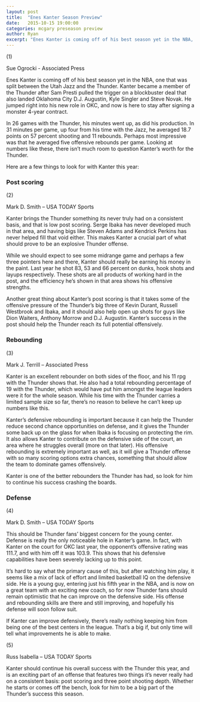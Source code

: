 ```yaml
---
layout: post
title:  "Enes Kanter Season Preview"
date:   2015-10-15 19:00:00
categories: mcgary preseason preview
author: Ryan
excerpt: "Enes Kanter is coming off of his best season yet in the NBA, one that was split between the Utah Jazz and the Thunder. Kanter became a member of the thunder after Sam Presti pulled the trigger on a blockbuster deal that also landed the Thunder D.J, Augustin, Kyle Singler and Steve Novak. He jumped right into his new role in Oklahoma City, and now is here to stay after signing a monster 4-year contract..."
---
```


(1)

<p class="tagline">Sue Ogrocki - Associated Press</p>

Enes Kanter is coming off of his best season yet in the NBA, one that was split between the Utah Jazz and the Thunder. Kanter became a member of the Thunder after Sam Presti pulled the trigger on a blockbuster deal that also landed Oklahoma City D.J. Augustin, Kyle Singler and Steve Novak. He jumped right into his new role in OKC, and now is here to stay after signing a monster 4-year contract.

In 26 games with the Thunder, his minutes went up, as did his production. In 31 minutes per game, up four from his time with the Jazz, he averaged 18.7 points on 57 percent shooting and 11 rebounds. Perhaps most impressive was that he averaged five offensive rebounds per game. Looking at numbers like these, there isn’t much room to question Kanter’s worth for the Thunder.

Here are a few things to look for with Kanter this year:

### Post scoring

(2)

<p class="tagline">Mark D. Smith – USA TODAY Sports</p>

Kanter brings the Thunder something its never truly had on a consistent basis, and that is low post scoring. Serge Ibaka has never developed much in that area, and having bigs like Steven Adams and Kendrick Perkins has never helped fill that void either. This makes Kanter a crucial part of what should prove to be an explosive Thunder offense.

While we should expect to see some midrange game and perhaps a few three pointers here and there, Kanter should really be earning his money in the paint. Last year he shot 83, 53 and 66 percent on dunks, hook shots and layups respectively. These shots are all products of working hard in the post, and the efficiency he’s shown in that area shows his offensive strengths.

Another great thing about Kanter’s post scoring is that it takes some of the offensive pressure of the Thunder’s big three of Kevin Durant, Russell Westbrook and Ibaka, and it should also help open up shots for guys like Dion Waiters, Anthony Morrow and D.J. Augustin. Kanter’s success in the post should help the Thunder reach its full potential offensively.

### Rebounding

(3)

<p class="tagline">Mark J. Terrill – Associated Press</p>

Kanter is an excellent rebounder on both sides of the floor, and his 11 rpg with the Thunder shows that. He also had a total rebounding percentage of 19 with the Thunder, which would have put him amongst the league leaders were it for the whole season. While his time with the Thunder carries a limited sample size so far, there’s no reason to believe he can’t keep up numbers like this.

Kanter’s defensive rebounding is important because it can help the Thunder reduce second chance opportunities on defense, and it gives the Thunder some back up on the glass for when Ibaka is focusing on protecting the rim. It also allows Kanter to contribute on the defensive side of the court, an area where he struggles overall (more on that later). His offensive rebounding is extremely important as well, as it will give a Thunder offense with so many scoring options extra chances, something that should allow the team to dominate games offensively. 

Kanter is one of the better rebounders the Thunder has had, so look for him to continue his success crashing the boards.

### Defense

(4)

<p class="tagline">Mark D. Smith – USA TODAY Sports</p>

This should be Thunder fans’ biggest concern for the young center. Defense is really the only noticeable hole in Kanter’s game. In fact, with Kanter on the court for OKC last year, the opponent’s offensive rating was 111.7, and with him off it was 103.9. This shows that his defensive capabilities have been severely lacking up to this point.

It’s hard to say what the primary cause of this, but after watching him play, it seems like a mix of lack of effort and limited basketball IQ on the defensive side. He is a young guy, entering just his fifth year in the NBA, and is now on a great team with an exciting new coach, so for now Thunder fans should remain optimistic that he can improve on the defensive side. His offense and rebounding skills are there and still improving, and hopefully his defense will soon follow suit.

If Kanter can improve defensively, there’s really nothing keeping him from being one of the best centers in the league. That’s a big if, but only time will tell what improvements he is able to make.

(5)

<p class="tagline">Russ Isabella – USA TODAY Sports</p>

Kanter should continue his overall success with the Thunder this year, and is an exciting part of an offense that features two things it’s never really had on a consistent basis: post scoring and three point shooting depth. Whether he starts or comes off the bench, look for him to be a big part of the Thunder’s success this season.
